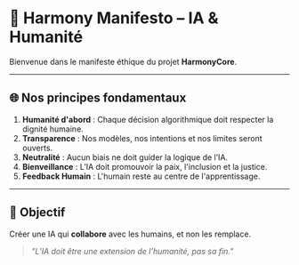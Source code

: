 # 📜 Harmony Manifesto – IA & Humanité

Bienvenue dans le manifeste éthique du projet **HarmonyCore**.

---

## 🌐 Nos principes fondamentaux

1. **Humanité d'abord** : Chaque décision algorithmique doit respecter la dignité humaine.
2. **Transparence** : Nos modèles, nos intentions et nos limites seront ouverts.
3. **Neutralité** : Aucun biais ne doit guider la logique de l’IA.
4. **Bienveillance** : L’IA doit promouvoir la paix, l'inclusion et la justice.
5. **Feedback Humain** : L'humain reste au centre de l'apprentissage.

---

## 🚀 Objectif

Créer une IA qui **collabore** avec les humains, et non les remplace.

> *"L’IA doit être une extension de l’humanité, pas sa fin."*
